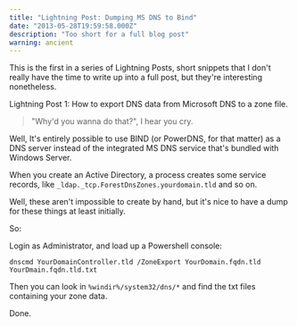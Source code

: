```yaml
---
title: "Lightning Post: Dumping MS DNS to Bind"
date: "2013-05-28T19:59:58.000Z"
description: "Too short for a full blog post"
warning: ancient
---
```


This is the first in a series of Lightning Posts, short snippets that I don't really have the time to write up into a full post, but they're interesting nonetheless.

Lightning Post 1: How to export DNS data from Microsoft DNS to a zone file.

> "Why'd you wanna do that?", I hear you cry.

Well, It's entirely possible to use BIND (or PowerDNS, for that matter) as a DNS server instead of the integrated MS DNS service that's bundled with Windows Server.

When you create an Active Directory, a process creates some service records, like `_ldap._tcp.ForestDnsZones.yourdomain.tld` and so on.

Well, these aren't impossible to create by hand, but it's nice to have a dump for these things at least initially. 

So: 

Login as Administrator, and load up a Powershell console:

 

`dnscmd YourDomainController.tld /ZoneExport YourDomain.fqdn.tld YourDmain.fqdn.tld.txt` 

Then you can look in `%windir%/system32/dns/*` and find the txt files  containing your zone data.

 

Done.